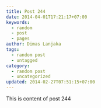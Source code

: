 ```yaml
---
title: Post 244
date: 2014-04-01T17:21:17+07:00
keywords:
  - random
  - post
  - pages
author: Dimas Lanjaka
tags:
  - random post
  - untagged
category:
  - random post
  - uncategorized
updated: 2014-02-27T07:51:15+07:00
---
```

This is content of post 244